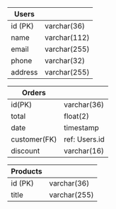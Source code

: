 | Users   |              |
|---------|--------------|
| id (PK) | varchar(36)  |
| name    | varchar(112) |
| email   | varchar(255) |
| phone   | varchar(32)  |
| address | varchar(255) |

| Orders       |               |
|--------------|---------------|
| id(PK)       | varchar(36)   |
| total        | float(2)      |
| date         | timestamp     |
| customer(FK) | ref: Users.id |
| discount     | varchar(16)   |

| Products |              |
|----------|--------------|
| id (PK)  | varchar(36)  |
| title    | varchar(255) |
